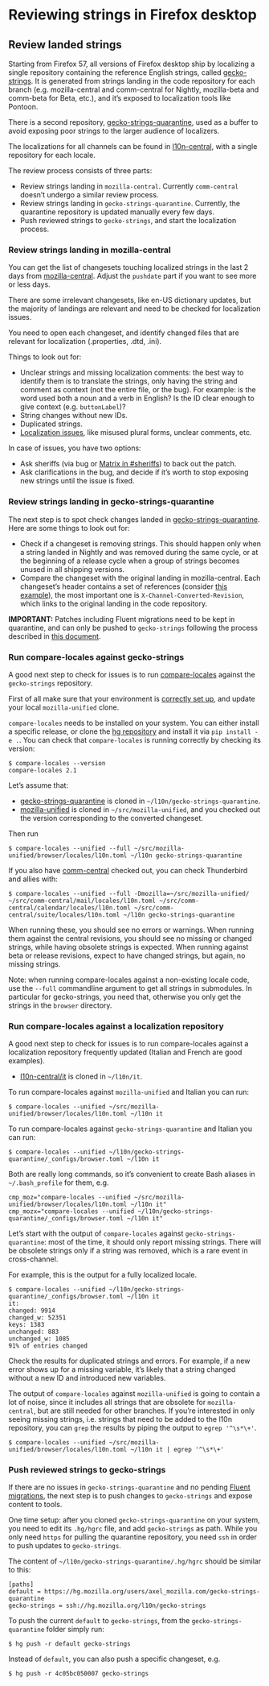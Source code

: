 # Reviewing strings in Firefox desktop

<!-- toc -->

## Review landed strings

Starting from Firefox 57, all versions of Firefox desktop ship by localizing a single repository containing the reference English strings, called [gecko-strings](https://hg.mozilla.org/l10n/gecko-strings). It is generated from strings landing in the code repository for each branch (e.g. mozilla-central and comm-central for Nightly, mozilla-beta and comm-beta for Beta, etc.), and it’s exposed to localization tools like Pontoon.

There is a second repository, [gecko-strings-quarantine](https://hg.mozilla.org/users/axel_mozilla.com/gecko-strings-quarantine), used as a buffer to avoid exposing poor strings to the larger audience of localizers.

The localizations for all channels can be found in [l10n-central](https://hg.mozilla.org/l10n-central/), with a single repository for each locale.

The review process consists of three parts:
* Review strings landing in `mozilla-central`. Currently `comm-central` doesn’t undergo a similar review process.
* Review strings landing in `gecko-strings-quarantine`. Currently, the quarantine repository is updated manually every few days.
* Push reviewed strings to `gecko-strings`, and start the localization process.

### Review strings landing in mozilla-central

You can get the list of changesets touching localized strings in the last 2 days from [mozilla-central](https://hg.mozilla.org/mozilla-central/log?rev=keyword("locales/en-US")+and+pushdate("-2")). Adjust the `pushdate` part if you want to see more or less days.

There are some irrelevant changesets, like en-US dictionary updates, but the majority of landings are relevant and need to be checked for localization issues.

You need to open each changeset, and identify changed files that are relevant for localization (.properties, .dtd, .ini).

Things to look out for:
* Unclear strings and missing localization comments: the best way to identify them is to translate the strings, only having the string and comment as context (not the entire file, or the bug). For example: is the word used both a noun and a verb in English? Is the ID clear enough to give context (e.g. `buttonLabel`)?
* String changes without new IDs.
* Duplicated strings.
* [Localization issues](https://developer.mozilla.org/en-US/docs/Mozilla/Localization/Localization_content_best_practices), like misused plural forms, unclear comments, etc.

In case of issues, you have two options:
* Ask sheriffs (via bug or [Matrix in #sheriffs](https://chat.mozilla.org/#/room/#sheriffs:mozilla.org)) to back out the patch.
* Ask clarifications in the bug, and decide if it’s worth to stop exposing new strings until the issue is fixed.

### Review strings landing in gecko-strings-quarantine

The next step is to spot check changes landed in [gecko-strings-quarantine](https://hg.mozilla.org/l10n/gecko-strings-quarantine/shortlog). Here are some things to look out for:
* Check if a changeset is removing strings. This should happen only when a string landed in Nightly and was removed during the same cycle, or at the beginning of a release cycle when a group of strings becomes unused in all shipping versions.
* Compare the changeset with the original landing in mozilla-central. Each changeset’s header contains a set of references (consider [this example](https://hg.mozilla.org/l10n/gecko-strings-quarantine/rev/9c9e89dd4fd5)), the most important one is `X-Channel-Converted-Revision`, which links to the original landing in the code repository.

**IMPORTANT:** Patches including Fluent migrations need to be kept in quarantine, and can only be pushed to `gecko-strings` following the process described in [this document](../firefox_desktop/fluent_migrations.md).

### Run compare-locales against gecko-strings

A good next step to check for issues is to run [compare-locales](https://developer.mozilla.org/en-US/docs/Mozilla/Projects/compare-locales) against the `gecko-strings` repository.

First of all make sure that your environment is [correctly set up](../../tools/mercurial/setting_mercurial_environment.md), and update your local `mozilla-unified` clone.

`compare-locales` needs to be installed on your system. You can either install a specific release, or clone the [hg repository](https://hg.mozilla.org/l10n/compare-locales/) and install it via `pip install -e .`. You can check that `compare-locales` is running correctly by checking its version:

```
$ compare-locales --version
compare-locales 2.1
```

Let’s assume that:
* [gecko-strings-quarantine](https://hg.mozilla.org/users/axel_mozilla.com/gecko-strings-quarantine) is cloned in `~/l10n/gecko-strings-quarantine`.
* [mozilla-unified](https://hg.mozilla.org/mozilla-unified) is cloned in `~/src/mozilla-unified`, and you checked out the version corresponding to the converted changeset.

Then run

```
$ compare-locales --unified --full ~/src/mozilla-unified/browser/locales/l10n.toml ~/l10n gecko-strings-quarantine
```

If you also have [comm-central](https://hg.mozilla.org/comm-central) checked out, you can check Thunderbird and allies with:

```
$ compare-locales --unified --full -Dmozilla=~/src/mozilla-unified/ ~/src/comm-central/mail/locales/l10n.toml ~/src/comm-central/calendar/locales/l10n.toml ~/src/comm-central/suite/locales/l10n.toml ~/l10n gecko-strings-quarantine
```

When running these, you should see no errors or warnings. When running them against the central revisions, you should see no missing or changed strings, while having obsolete strings is expected. When running against beta or release revisions, expect to have changed strings, but again, no missing strings.

Note: when running compare-locales against a non-existing locale code, use the `--full` commandline argument to get all strings in submodules. In particular for gecko-strings, you need that, otherwise you only get the strings in the `browser` directory.

### Run compare-locales against a localization repository

A good next step to check for issues is to run compare-locales against a localization repository frequently updated (Italian and French are good examples).
* [l10n-central/it](https://hg.mozilla.org/l10n-central/it) is cloned in `~/l10n/it`.

To run compare-locales against `mozilla-unified` and Italian you can run:

```
$ compare-locales --unified ~/src/mozilla-unified/browser/locales/l10n.toml ~/l10n it
```

To run compare-locales against `gecko-strings-quarantine` and Italian you can run:

```
$ compare-locales --unified ~/l10n/gecko-strings-quarantine/_configs/browser.toml ~/l10n it
```

Both are really long commands, so it’s convenient to create Bash aliases in `~/.bash_profile` for them, e.g.

```
cmp_moz="compare-locales --unified ~/src/mozilla-unified/browser/locales/l10n.toml ~/l10n it"
cmp_mozx="compare-locales --unified ~/l10n/gecko-strings-quarantine/_configs/browser.toml ~/l10n it"
```

Let’s start with the output of `compare-locales` against `gecko-strings-quarantine`: most of the time, it should only report missing strings. There will be obsolete strings only if a string was removed, which is a rare event in cross-channel.

For example, this is the output for a fully localized locale.

```
$ compare-locales --unified ~/l10n/gecko-strings-quarantine/_configs/browser.toml ~/l10n it
it:
changed: 9914
changed_w: 52351
keys: 1383
unchanged: 883
unchanged_w: 1085
91% of entries changed
```

Check the results for duplicated strings and errors. For example, if a new error shows up for a missing variable, it’s likely that a string changed without a new ID and introduced new variables.

The output of `compare-locales` against `mozilla-unified` is going to contain a lot of noise, since it includes all strings that are obsolete for `mozilla-central`, but are still needed for other branches. If you’re interested in only seeing missing strings, i.e. strings that need to be added to the l10n repository, you can `grep` the results by piping the output to `egrep '^\s*\+'`.

```
$ compare-locales --unified ~/src/mozilla-unified/browser/locales/l10n.toml ~/l10n it | egrep '^\s*\+'
```

### Push reviewed strings to gecko-strings

If there are no issues in `gecko-strings-quarantine` and no pending [Fluent migrations](../firefox_desktop/fluent_migrations.md), the next step is to push changes to `gecko-strings` and expose content to tools.

One time setup: after you cloned `gecko-strings-quarantine` on your system, you need to edit its `.hg/hgrc` file, and add `gecko-strings` as path. While you only need `https` for pulling the quarantine repository, you need `ssh` in order to push updates to `gecko-strings`.

The content of `~/l10n/gecko-strings-quarantine/.hg/hgrc` should be similar to this:

```
[paths]
default = https://hg.mozilla.org/users/axel_mozilla.com/gecko-strings-quarantine
gecko-strings = ssh://hg.mozilla.org/l10n/gecko-strings
```

To push the current `default` to `gecko-strings`, from the `gecko-strings-quarantine` folder simply run:

```
$ hg push -r default gecko-strings
```

Instead of `default`, you can also push a specific changeset, e.g.

```
$ hg push -r 4c05bc050007 gecko-strings
```
